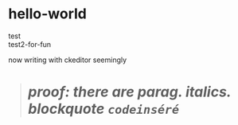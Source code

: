# hello-world

test  
test2-for-fun

now writing with ckeditor seemingly

> # _proof: there are parag. italics. blockquote `codeinséré`_
